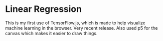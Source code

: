 # Linear Regression
This is my first use of TensorFlow.js, which is made to help visualize machine learning in the browser. Very recent release. Also used p5 for the canvas which makes it easier to draw things.
